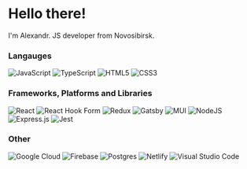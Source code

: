 # Hello there!

I'm Alexandr. JS developer from Novosibirsk.

### Langauges

![JavaScript](https://img.shields.io/badge/javascript-323330.svg?style=flat-square&logo=javascript&logoColor=F7DF1E)
![TypeScript](https://img.shields.io/badge/typescript-007ACC.svg?style=flat-square&logo=typescript&logoColor=white)
![HTML5](https://img.shields.io/badge/html5-E34F26.svg?style=flat-square&logo=html5&logoColor=white)
![CSS3](https://img.shields.io/badge/css3-1572B6.svg?style=flat-square&logo=css3&logoColor=white)

### Frameworks, Platforms and Libraries

![React](https://img.shields.io/badge/react-20232a.svg?style=flat-square&logo=react&logoColor=61DAFB)
![React Hook Form](https://img.shields.io/badge/React%20Hook%20Form-EC5990.svg?style=flat-square&logo=reacthookform&logoColor=white)
![Redux](https://img.shields.io/badge/redux-593d88.svg?style=flat-square&logo=redux&logoColor=white)
![Gatsby](https://img.shields.io/badge/gatsby-67349a.svg?style=flat-square&logo=gatsby&logoColor=white)
![MUI](https://img.shields.io/badge/material_ui-007fff.svg?style=flat-square&logo=mui&logoColor=white)
![NodeJS](https://img.shields.io/badge/node.js-6DA55F?style=flat-square&logo=node.js&logoColor=white)
![Express.js](https://img.shields.io/badge/express.js-404d59.svg?style=flat-square&logo=express&logoColor=61DAFB)
![Jest](https://img.shields.io/badge/-jest-C21325?style=flat-square&logo=jest&logoColor=white)

### Other

![Google Cloud](https://img.shields.io/badge/GoogleCloud-4285F4.svg?style=flat-square&logo=google-cloud&logoColor=white)
![Firebase](https://img.shields.io/badge/Firebase-039BE5?style=flat-square&logo=Firebase&logoColor=white)
![Postgres](https://img.shields.io/badge/postgres-316192.svg?style=flat-square&logo=postgresql&logoColor=white)
![Netlify](https://img.shields.io/badge/netlify-000000.svg?style=flat-square&logo=netlify&logoColor=#00C7B7)
![Visual Studio Code](https://img.shields.io/badge/Visual%20Studio%20Code-0078d7.svg?style=flat-square&logo=visual-studio-code&logoColor=white)

<!--
**Kurochen/kurochen** is a ✨ _special_ ✨ repository because its `README.md` (this file) appears on your GitHub profile.

Here are some ideas to get you started:

- 🔭 I’m currently working on ...
- 🌱 I’m currently learning ...
- 👯 I’m looking to collaborate on ...
- 🤔 I’m looking for help with ...
- 💬 Ask me about ...
- 📫 How to reach me: ...
- 😄 Pronouns: ...
- ⚡ Fun fact: ...
-->
